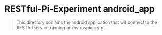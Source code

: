 # RESTful-Pi-Experiment android_app
> This directory contains the android application that will connect to the RESTful service running on my raspberry pi.
